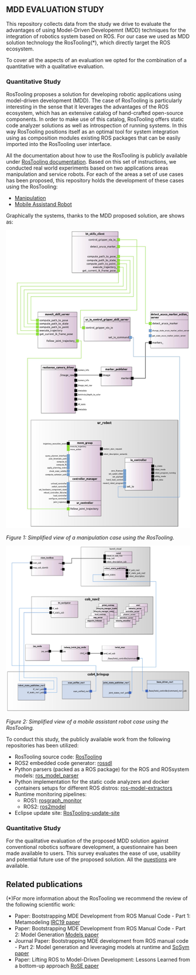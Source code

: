 ## MDD EVALUATION STUDY

This repository collects data from the study we drive to evaluate the advantages of using Model-Driven Developemnt (MDD) techniques for the integration of robotics system based on ROS. For our case we used as MDD solution technology the RosTooling(*), which directly target the ROS ecosystem.

To cover all the aspects of an evaluation we opted for the combination of a quantitative with a qualitative evaluation.

### Quantitative Study

RosTooling proposes a solution for developing robotic applications using model-driven development (MDD). The case of RosTooling is particularly interesting in the sense that it leverages the advantages of the ROS ecosystem, which has an extensive catalog of hand-crafted open-source components. 
In order to make use of this catalog, RosTooling offers static code analyzer solutions as well as introspection of running systems. In this way RosTooling positions itself as an optimal tool for system integration using as composition modules existing ROS packages that can be easily imported into the RosTooling user interface.

All the documentation about how to use the RosTooling is publicly available under [RosTooling documentation](https://ipa320.github.io/RosTooling.github.io/). Based on this set of instructions, we conducted real world experiments based on two applications areas manipulation and service robots. For each of the areas a set of use cases has been proposed, this repository holds the development of these cases using the RosTooling:
- [Manipulation](Quantitative/Manipulation/README.md)
- [Mobile Assistand Robot](Quantitative/Mobile_Assistant_robot/README.md)

Graphically the systems, thanks to the MDD proposed solution, are shows as:

<img src="Quantitative/Manipulation/MANI02_common/Ur5e_system.jpg" alt="Ur5e" width="600"/>

*Figure 1: Simplified view of a manipulation case using the RosTooling.*

<img src="Quantitative/Mobile_Assistant_robot/MOBI02/Cob_nav_sirius1.jpg" alt="cob_saturn" width="600"/>

*Figure 2: Simplified view of a mobile assistant robot case using the RosTooling.*

To conduct this study, the publicly available work from the following repositories has been utilized:
- RosTooling source code: [RosTooling](https://github.com/ipa320/RosTooling)
- ROS2 embedded code generator: [rossdl](https://github.com/CoreSenseEU/rossdl)
- Python parsers (packed as a ROS package) for the ROS and ROSsystem models: [ros_model_parser](https://github.com/ipa320/ros_model_parser)
- Python implementation for the static code analyzers and docker containers setups for different ROS distros: [ros-model-extractors](https://github.com/ipa320/ros-model-extractors)
- Runtime monitoring pipelines:
  - ROS1: [rosgraph_monitor](https://github.com/ipa320/rosgraph_monitor)
  - ROS2: [ros2model](https://github.com/ipa-cmh/ros2model/)
- Eclipse update site: [RosTooling-update-site](https://github.com/ipa320/RosTooling-update-site)

### Quantitative Study

For the qualitative evaluation of the proposed MDD solution against conventional robotics software development, a questionnaire has been made available to users. This survey evaluates the ease of use, usability and potential future use of the proposed solution. All the [questions](Qualitative/README.md) are available.



## Related publications

(*)For more information about the RosTooling we recommend the review of the following scientific work:
- Paper: Bootstrapping MDE Development from ROS Manual Code - Part 1: Metamodeling [IRC19 paper](https://ieeexplore.ieee.org/document/8675668)
- Paper: Bootstrapping MDE Development from ROS Manual Code - Part 2: Model Generation [Models paper](https://ieeexplore.ieee.org/document/8906937)
- Journal Paper: Bootstrapping MDE development from ROS manual code - Part 2: Model generation and leveraging models at runtime and  [SoSym paper](https://link.springer.com/article/10.1007/s10270-021-00873-2)
- Paper: Lifting ROS to Model-Driven Development: Lessons Learned from a bottom-up approach [RoSE paper](https://awortmann.github.io/downloads/preprints/2023/Lifting_ROS_to_Model-Driven_Development_-_Lessons_Learned_from_a_bottom-up_approach.pdf)
